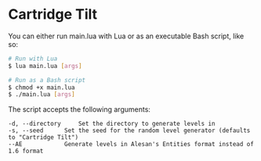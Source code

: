 # Cartridge Tilt

You can either run main.lua with Lua or as an executable Bash script, like so:

```bash
# Run with Lua
$ lua main.lua [args]
```

```bash
# Run as a Bash script
$ chmod +x main.lua
$ ./main.lua [args]
```

The script accepts the following arguments:

```
-d, --directory		Set the directory to generate levels in
-s, --seed		Set the seed for the random level generator (defaults to "Cartridge Tilt")
--AE			Generate levels in Alesan's Entities format instead of 1.6 format
```
